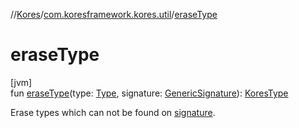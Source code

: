 //[Kores](../../index.md)/[com.koresframework.kores.util](index.md)/[eraseType](erase-type.md)

# eraseType

[jvm]\
fun [eraseType](erase-type.md)(type: [Type](https://docs.oracle.com/javase/8/docs/api/java/lang/reflect/Type.html), signature: [GenericSignature](../com.koresframework.kores.generic/-generic-signature/index.md)): [KoresType](../com.koresframework.kores.type/-kores-type/index.md)

Erase types which can not be found on [signature](erase-type.md).
